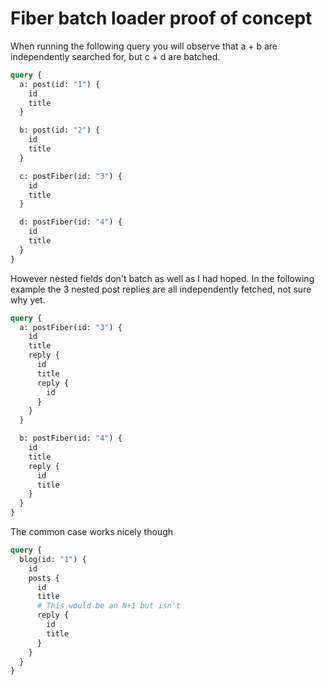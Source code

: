 # Fiber batch loader proof of concept

When running the following query you will observe that a + b are independently searched for, but c + d are batched.

```graphql
query {
  a: post(id: "1") {
    id
    title
  }

  b: post(id: "2") {
    id
    title
  }

  c: postFiber(id: "3") {
    id
    title
  }

  d: postFiber(id: "4") {
    id
    title
  }
}
```

However nested fields don't batch as well as I had hoped. In the following example the 3 nested post replies are all
independently fetched, not sure why yet.

```graphql
query {
  a: postFiber(id: "3") {
    id
    title
    reply {
      id
      title
      reply {
        id
      }
    }
  }

  b: postFiber(id: "4") {
    id
    title
    reply {
      id
      title
    }
  }
}
```

The common case works nicely though

```graphql
query {
  blog(id: "1") {
    id
    posts {
      id
      title
      # This would be an N+1 but isn't
      reply {
        id
        title
      }
    }
  }
}
```
